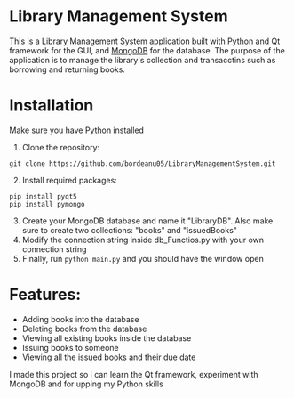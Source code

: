 # Library Management System
This is a Library Management System application built with [Python](https://www.python.org/downloads/) and [Qt](https://wiki.python.org/moin/PyQt) framework for the GUI,
and [MongoDB](https://www.mongodb.com/) for the database.
The purpose of the application is to manage the library's collection and transacctins such as borrowing and returning books.

# Installation
Make sure you have [Python](https://www.python.org/downloads/) installed
1. Clone the repository:
```
git clone https://github.com/bordeanu05/LibraryManagementSystem.git
```
2. Install required packages:
```
pip install pyqt5
pip install pymongo
```
3. Create your MongoDB database and name it "LibraryDB". Also make sure to create
two collections: "books" and "issuedBooks"
4. Modify the connection string inside db_Functios.py with your own connection string
5. Finally, run ```python main.py``` and you should have the window open

# Features:
- Adding books into the database
- Deleting books from the database
- Viewing all existing books inside the database
- Issuing books to someone
- Viewing all the issued books and their due date

I made this project so i can learn the Qt framework, experiment with MongoDB and for upping my Python skills
